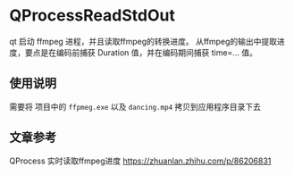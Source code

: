 # QProcessReadStdOut

qt 启动 ffmpeg 进程，并且读取ffmpeg的转换进度。
从ffmpeg的输出中提取进度，要点是在编码前捕获 Duration 值，并在编码期间捕获 time=... 值。

## 使用说明

需要将 项目中的 `ffpmeg.exe` 以及 `dancing.mp4` 拷贝到应用程序目录下去

## 文章参考

QProcess 实时读取ffmpeg进度 <https://zhuanlan.zhihu.com/p/86206831>
